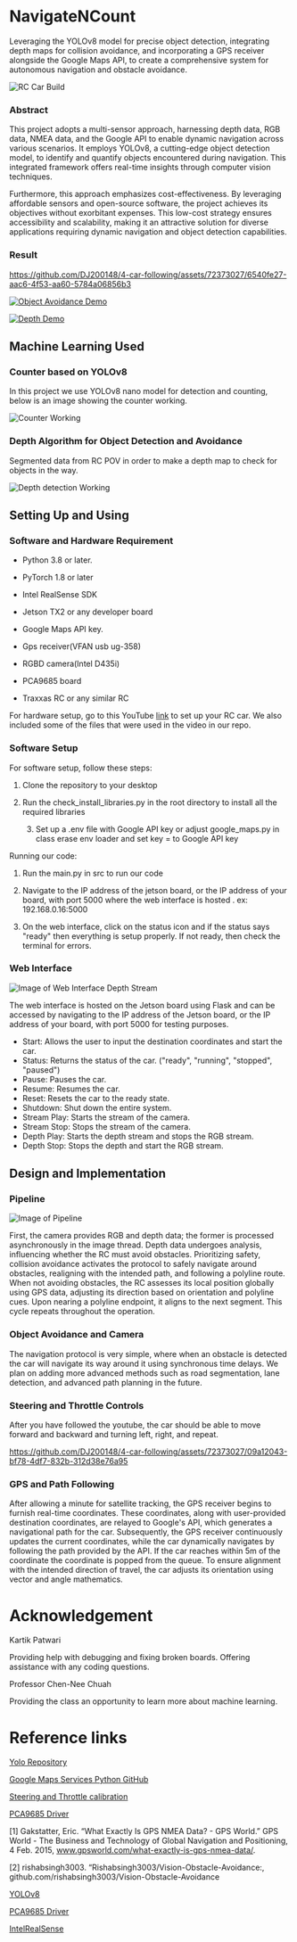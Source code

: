  # NavigateNCount 

Leveraging the YOLOv8 model for precise object detection, integrating depth maps for collision avoidance, and incorporating a GPS receiver alongside the Google Maps API, to create a comprehensive system for autonomous navigation and obstacle avoidance.

![RC Car Build](/docs/images/rc_car.jpg)

### Abstract
This project adopts a multi-sensor approach, harnessing depth data, RGB data, NMEA data, and the Google API to enable dynamic navigation across various scenarios. It employs YOLOv8, a cutting-edge object detection model, to identify and quantify objects encountered during navigation. This integrated framework offers real-time insights through computer vision techniques.

Furthermore, this approach emphasizes cost-effectiveness. By leveraging affordable sensors and open-source software, the project achieves its objectives without exorbitant expenses. This low-cost strategy ensures accessibility and scalability, making it an attractive solution for diverse applications requiring dynamic navigation and object detection capabilities.



### Result


https://github.com/DJ200148/4-car-following/assets/72373027/6540fe27-aac6-4f53-aa60-5784a06856b3


[![Object Avoidance Demo]()](https://drive.google.com/file/d/1BJGMtsHnUzpo0R-g2AMyS3Ler2OTes1d/view?t=2)


[![Depth Demo]()](https://drive.google.com/file/d/1yOQBzDLMZaiBEssIfaMJooBLiN65jjHp/view?usp=drive_link)


## Machine Learning Used

### Counter based on YOLOv8
In this project we use YOLOv8 nano model for detection and counting, below is an image showing the counter working. 

![Counter Working](/docs/images/YoloTestRoad.png)

### Depth Algorithm for Object Detection and Avoidance
Segmented data from RC POV in order to make a depth map to check for objects in the way.

![Depth detection Working](/docs/images/RCcarPOV.png)

## Setting Up and Using
### Software and Hardware Requirement 
- Python 3.8 or later.

- PyTorch 1.8 or later

- Intel RealSense SDK

- Jetson TX2 or any developer board

- Google Maps API key.

- Gps receiver(VFAN usb ug-358)

- RGBD camera(Intel D435i)

- PCA9685 board

- Traxxas RC or any similar RC  

For hardware setup, go to this YouTube [link](https://www.youtube.com/playlist?list=PLXYLzZ3XzIbi3djynrdC1ofn-54WpIFbN) to set up your RC car. We also included some of the files that were used in the video in our repo.


### Software Setup
For software setup, follow these steps:

1. Clone the repository to your desktop

2. Run the check_install_libraries.py in the root directory to install all the required libraries

    3. Set up a .env file with Google API key or adjust google_maps.py in class erase env loader and set key = to Google API key

Running our code:

1. Run the main.py in src to run our code

2. Navigate to the IP address of the jetson board, or the IP address of your board, with port 5000 where the web interface is hosted
    . ex: 192.168.0.16:5000


3. On the web interface, click on the status icon and if the status says "ready" then everything is setup properly. If not ready, then check the terminal for errors. 



### Web Interface 
![Image of Web Interface Depth Stream](/docs/images/UI_Depth_Example.PNG)

The web interface is hosted on the Jetson board using Flask and can be accessed by navigating to the IP address of the Jetson board, or the IP address of your board, with port 5000 for testing purposes.
- Start: Allows the user to input the destination coordinates and start the car.
- Status: Returns the status of the car. ("ready", "running", "stopped", "paused")
- Pause: Pauses the car.
- Resume: Resumes the car.
- Reset: Resets the car to the ready state.
- Shutdown: Shut down the entire system.
- Stream Play: Starts the stream of the camera.
- Stream Stop: Stops the stream of the camera.
- Depth Play: Starts the depth stream and stops the RGB stream.
- Depth Stop: Stops the depth and start the RGB stream.

## Design and Implementation

### Pipeline
![Image of Pipeline](/docs/images/pipeline.png)

First, the camera provides RGB and depth data; the former is processed asynchronously in the image thread. Depth data undergoes analysis, influencing whether the RC must avoid obstacles. Prioritizing safety, collision avoidance activates the protocol to safely navigate around obstacles, realigning with the intended path, and following a polyline route. When not avoiding obstacles, the RC assesses its local position globally using GPS data, adjusting its direction based on orientation and polyline cues. Upon nearing a polyline endpoint, it aligns to the next segment. This cycle repeats throughout the operation.

### Object Avoidance and Camera
The navigation protocol is very simple, where when an obstacle is detected the car will navigate its way around it using synchronous time delays. We plan on adding more advanced methods such as road segmentation, lane detection, and advanced path planning in the future.

### Steering and Throttle Controls
After you have followed the youtube, the car should be able to move forward and backward and turning left, right, and repeat.

https://github.com/DJ200148/4-car-following/assets/72373027/09a12043-bf78-4df7-832b-312d38e76a95



### GPS and Path Following

After allowing a minute for satellite tracking, the GPS receiver begins to furnish real-time coordinates. These coordinates, along with user-provided destination coordinates, are
relayed to Google's API, which generates a navigational path for the car. Subsequently, the GPS receiver continuously updates the current coordinates, while the car dynamically
navigates by following the path provided by the API. If the car reaches within 5m of the coordinate the coordinate is popped from the queue. To ensure alignment with the intended
direction of travel, the car adjusts its orientation using vector and angle mathematics.



# Acknowledgement
Kartik Patwari

Providing help with debugging and fixing broken boards. Offering assistance with any coding questions.

Professor Chen-Nee Chuah

Providing the class an opportunity to learn more about machine learning.


# Reference links

[Yolo Repository](https://github.com/ultralytics/ultralytics)

[Google Maps Services Python GitHub](https://github.com/googlemaps/google-maps-services-python.git)

[Steering and Throttle calibration](https://github.com/jetsonhacks/jetsonRACECAR)

[PCA9685 Driver](https://github.com/jetsonhacks/JHPWMDriver)

[1] Gakstatter, Eric. “What Exactly Is GPS NMEA Data? - GPS World.” GPS World - The Business and Technology of Global Navigation and Positioning, 4 Feb. 2015, www.gpsworld.com/what-exactly-is-gps-nmea-data/. 

[2] rishabsingh3003. “Rishabsingh3003/Vision-Obstacle-Avoidance:, github.com/rishabsingh3003/Vision-Obstacle-Avoidance

[YOLOv8](https://github.com/ultralytics/ultralytics)

[PCA9685 Driver](https://github.com/jetsonhacks/JHPWMDriver)

[IntelRealSense](github.com/IntelRealSense/librealsense)
